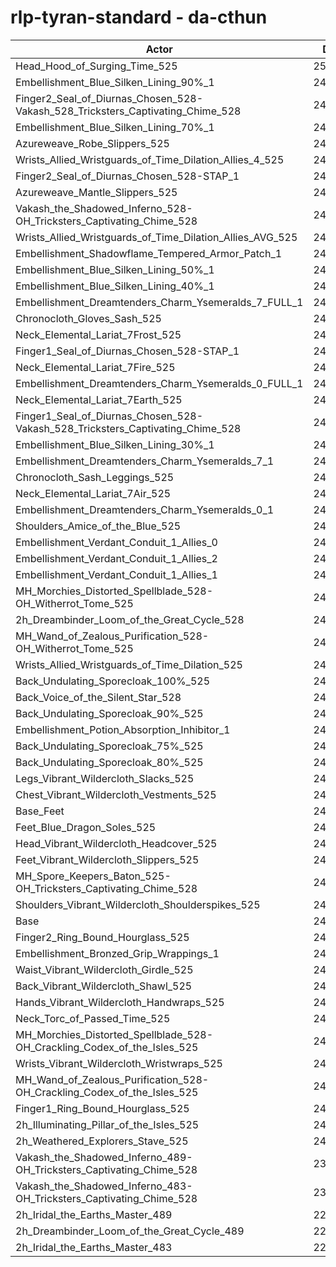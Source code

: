 # rlp-tyran-standard - da-cthun
| Actor | DPS | Increase |
|---|:---:|:---:|
|Head_Hood_of_Surging_Time_525|252854|4.11%|
|Embellishment_Blue_Silken_Lining_90%_1|248269|2.22%|
|Finger2_Seal_of_Diurnas_Chosen_528-Vakash_528_Tricksters_Captivating_Chime_528|247356|1.85%|
|Embellishment_Blue_Silken_Lining_70%_1|247095|1.74%|
|Azureweave_Robe_Slippers_525|246948|1.68%|
|Wrists_Allied_Wristguards_of_Time_Dilation_Allies_4_525|246806|1.62%|
|Finger2_Seal_of_Diurnas_Chosen_528-STAP_1|246754|1.60%|
|Azureweave_Mantle_Slippers_525|246530|1.51%|
|Vakash_the_Shadowed_Inferno_528-OH_Tricksters_Captivating_Chime_528|246481|1.49%|
|Wrists_Allied_Wristguards_of_Time_Dilation_Allies_AVG_525|246210|1.38%|
|Embellishment_Shadowflame_Tempered_Armor_Patch_1|245873|1.24%|
|Embellishment_Blue_Silken_Lining_50%_1|245852|1.23%|
|Embellishment_Blue_Silken_Lining_40%_1|245258|0.98%|
|Embellishment_Dreamtenders_Charm_Ysemeralds_7_FULL_1|245204|0.96%|
|Chronocloth_Gloves_Sash_525|245071|0.91%|
|Neck_Elemental_Lariat_7Frost_525|245069|0.91%|
|Finger1_Seal_of_Diurnas_Chosen_528-STAP_1|245058|0.90%|
|Neck_Elemental_Lariat_7Fire_525|244947|0.86%|
|Embellishment_Dreamtenders_Charm_Ysemeralds_0_FULL_1|244915|0.84%|
|Neck_Elemental_Lariat_7Earth_525|244856|0.82%|
|Finger1_Seal_of_Diurnas_Chosen_528-Vakash_528_Tricksters_Captivating_Chime_528|244754|0.78%|
|Embellishment_Blue_Silken_Lining_30%_1|244727|0.76%|
|Embellishment_Dreamtenders_Charm_Ysemeralds_7_1|244717|0.76%|
|Chronocloth_Sash_Leggings_525|244668|0.74%|
|Neck_Elemental_Lariat_7Air_525|244476|0.66%|
|Embellishment_Dreamtenders_Charm_Ysemeralds_0_1|244328|0.60%|
|Shoulders_Amice_of_the_Blue_525|244275|0.58%|
|Embellishment_Verdant_Conduit_1_Allies_0|244212|0.55%|
|Embellishment_Verdant_Conduit_1_Allies_2|244144|0.52%|
|Embellishment_Verdant_Conduit_1_Allies_1|243987|0.46%|
|MH_Morchies_Distorted_Spellblade_528-OH_Witherrot_Tome_525|243830|0.40%|
|2h_Dreambinder_Loom_of_the_Great_Cycle_528|243780|0.37%|
|MH_Wand_of_Zealous_Purification_528-OH_Witherrot_Tome_525|243693|0.34%|
|Wrists_Allied_Wristguards_of_Time_Dilation_525|243594|0.30%|
|Back_Undulating_Sporecloak_100%_525|243583|0.29%|
|Back_Voice_of_the_Silent_Star_528|243536|0.27%|
|Back_Undulating_Sporecloak_90%_525|243525|0.27%|
|Embellishment_Potion_Absorption_Inhibitor_1|243435|0.23%|
|Back_Undulating_Sporecloak_75%_525|243431|0.23%|
|Back_Undulating_Sporecloak_80%_525|243429|0.23%|
|Legs_Vibrant_Wildercloth_Slacks_525|243361|0.20%|
|Chest_Vibrant_Wildercloth_Vestments_525|243155|0.12%|
|Base_Feet|243095|0.09%|
|Feet_Blue_Dragon_Soles_525|243060|0.08%|
|Head_Vibrant_Wildercloth_Headcover_525|243020|0.06%|
|Feet_Vibrant_Wildercloth_Slippers_525|242996|0.05%|
|MH_Spore_Keepers_Baton_525-OH_Tricksters_Captivating_Chime_528|242967|0.04%|
|Shoulders_Vibrant_Wildercloth_Shoulderspikes_525|242876|0.00%|
|Base|242870|0.00%|
|Finger2_Ring_Bound_Hourglass_525|242807|-0.03%|
|Embellishment_Bronzed_Grip_Wrappings_1|242794|-0.03%|
|Waist_Vibrant_Wildercloth_Girdle_525|242730|-0.06%|
|Back_Vibrant_Wildercloth_Shawl_525|242626|-0.10%|
|Hands_Vibrant_Wildercloth_Handwraps_525|242577|-0.12%|
|Neck_Torc_of_Passed_Time_525|242555|-0.13%|
|MH_Morchies_Distorted_Spellblade_528-OH_Crackling_Codex_of_the_Isles_525|242344|-0.22%|
|Wrists_Vibrant_Wildercloth_Wristwraps_525|242239|-0.26%|
|MH_Wand_of_Zealous_Purification_528-OH_Crackling_Codex_of_the_Isles_525|242124|-0.31%|
|Finger1_Ring_Bound_Hourglass_525|242013|-0.35%|
|2h_Illuminating_Pillar_of_the_Isles_525|241385|-0.61%|
|2h_Weathered_Explorers_Stave_525|240344|-1.04%|
|Vakash_the_Shadowed_Inferno_489-OH_Tricksters_Captivating_Chime_528|235714|-2.95%|
|Vakash_the_Shadowed_Inferno_483-OH_Tricksters_Captivating_Chime_528|234371|-3.50%|
|2h_Iridal_the_Earths_Master_489|229224|-5.62%|
|2h_Dreambinder_Loom_of_the_Great_Cycle_489|228788|-5.80%|
|2h_Iridal_the_Earths_Master_483|227453|-6.35%|

